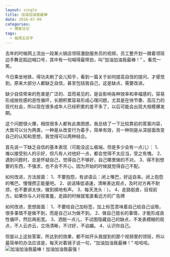 ```yaml
---
layout: single
title: 加油加油我最棒
date: 2016-07-09
categories:
  - 博客日记
tags:
  - 每周五百字
--- 
```

去年的时候网上流出一段某火锅店领班激励服务员的视频，员工整齐划一跟着领班边手舞足蹈边喊口号，其中有一句喊得最带劲，叫“加油加油我最棒！” 。看完一笑。

今日乘坐地铁，得功夫刷了会儿知乎，看到一篇关于如何提高自信的提问，才感觉到，原来大部分人都缺乏自信，甚至包括我自己，这是缺点，需要改进。

缺少自信带来的危害是广泛的、显而易见的，是会影响各种效率和幸福感的，容易形成挫败感的恶性循环，长期积累容易形成心理问题，尤其是在快节奏、高压力的现代社会，所以现在很多成年人已经积累的差不多了，以后可能会出现大规模爆发期。

这个问题很火爆，相信很多人都有此类困惑，我总结了一下比较靠前的答案内容，大致可以分为两类，一种是从改变行为着手，简单有效，另一种则是从深层面改变自己的认知和思想，我觉得可以两种结合。

首先说一下缺乏自信的基本表现（可能没这么极端，但是多少会有一点儿）：
1、难以接受别人的示好，但凡有人对他好一点，都会觉得不太应当，受之有愧。
2、遇到问题时，总是怀疑自己，觉得自己不够好，自己哪里做的不对。
3、得不到想要的东西，不强求，也不会不开心，因为开始的时候就觉得自己不配。

如何改进，方法层面：
1、不要抱怨，有谚语云：闭上嘴巴，好运自来。闭上抱怨的嘴巴，慢慢攒正能量吧。
2、说话降低语速，清晰表达观点，及时对方再不耐烦，也不要讲太快，做到掷地有声。
3、每天洗头：）。
4、走路挺直，目视前方。如果你与人对视害羞，走路的时候就笔直看远方的广告牌

如何改进，思想层面：
1、不要给自己加标签，加上标签意味着自己给自己设限，很多事情不是做不到，而是自己以为做不到。
2、做自己擅长的事情，才能形成良性循环，然后再拓宽。
3、洒脱一点儿，不试图隐藏自己的缺点，不发表模糊的观点，不人云亦云，立场清晰，不讨好，不谄媚。
4、认识你自己。

但是以上这些答案，所达到的效果，都不如开头我提到的那个视频里的领班，所以最简单的办法应该是，每天对着镜子说一句，“加油加油我最棒！” 哈哈哈。
![加油加油我最棒！加油加油我最强！](http://upload-images.jianshu.io/upload_images/25416-033e5352898a7910.jpg?imageMogr2/auto-orient/strip%7CimageView2/2/w/1240)
